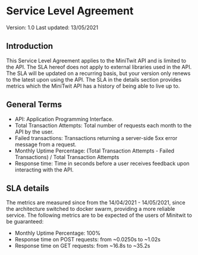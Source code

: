 # Service Level Agreement

Version: 1.0
Last updated: 13/05/2021

## Introduction

This Service Level Agreement applies to the MiniTwit API and is limited to the API. The SLA hereof does not apply to external libraries used in the API.
The SLA will be updated on a recurring basis, but your version only renews to the latest upon using the API. The SLA in the details section provides metrics which the MiniTwit API has a history of being able to live up to.

## General Terms

* API: Application Programming Interface.
* Total Transaction Attempts: Total number of requests each month to the API by the user.
* Failed transactions: Transactions returning a server-side 5xx error message from a request.
* Monthly Uptime Percentage: (Total Transaction Attempts - Failed Transactions) / Total Transaction Attempts
* Response time: Time in seconds before a user receives feedback upon interacting with the API.

## SLA details

The metrics are measured since from the 14/04/2021 - 14/05/2021, since the architecture switched to docker swarm, providing a more reliable service.
The following metrics are to be expected of the users of Minitwit to be guaranteed:

* Monthly Uptime Percentage: 100%
* Response time on POST requests: from ~0.0250s to ~1.02s
* Response time on GET requests: from ~16.8s to ~35.2s

